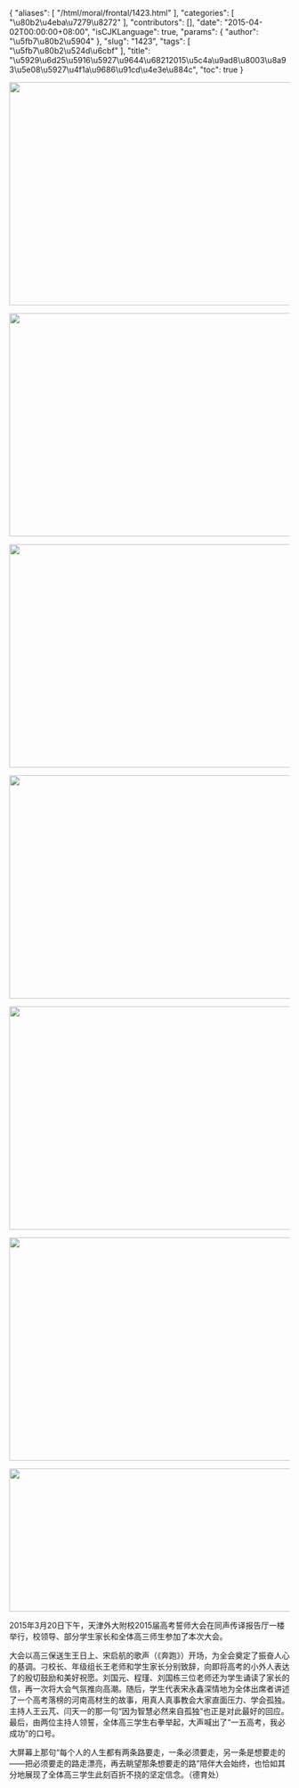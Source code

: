 {
    "aliases": [
        "/html/moral/frontal/1423.html"
    ],
    "categories": [
        "\u80b2\u4eba\u7279\u8272"
    ],
    "contributors": [],
    "date": "2015-04-02T00:00:00+08:00",
    "isCJKLanguage": true,
    "params": {
        "author": "\u5fb7\u80b2\u5904"
    },
    "slug": "1423",
    "tags": [
        "\u5fb7\u80b2\u524d\u6cbf"
    ],
    "title": "\u5929\u6d25\u5916\u5927\u9644\u68212015\u5c4a\u9ad8\u8003\u8a93\u5e08\u5927\u4f1a\u9686\u91cd\u4e3e\u884c",
    "toc": true
}


<img
    src="https://cdn.tfls.online/mirror/full/91fc1c739e00d5f4185894d19da4dece86fd320d.jpg"
    style="display:block;margin-left:auto;margin-right:auto;"
    decoding="async"
    fetchpriority="auto"
    loading="lazy"
    height="401"
    width="600"
/>





<img
    src="https://cdn.tfls.online/mirror/full/20c7eafde8e3e9bdae1e9d58b09aa225747e2fb1.jpg"
    style="display:block;margin-left:auto;margin-right:auto;"
    decoding="async"
    fetchpriority="auto"
    loading="lazy"
    height="401"
    width="600"
/>





<img
    src="https://cdn.tfls.online/mirror/full/413bc0b63d31999276decb427b684e7ff9dbf1ca.jpg"
    style="display:block;margin-left:auto;margin-right:auto;"
    decoding="async"
    fetchpriority="auto"
    loading="lazy"
    height="401"
    width="600"
/>





<img
    src="https://cdn.tfls.online/mirror/full/b6c4428fff1ac452e12c86679ed8f4172268f4c5.jpg"
    style="display:block;margin-left:auto;margin-right:auto;"
    decoding="async"
    fetchpriority="auto"
    loading="lazy"
    height="401"
    width="600"
/>





<img
    src="https://cdn.tfls.online/mirror/full/a67358483a7851fbffbbaa6ae6b0b78a20440824.jpg"
    style="display:block;margin-left:auto;margin-right:auto;"
    decoding="async"
    fetchpriority="auto"
    loading="lazy"
    height="401"
    width="600"
/>





<img
    src="https://cdn.tfls.online/mirror/full/8ff74332e410708b1af4f685ff51a85ec202bb40.jpg"
    style="display:block;margin-left:auto;margin-right:auto;"
    decoding="async"
    fetchpriority="auto"
    loading="lazy"
    height="401"
    width="600"
/>





<img
    src="https://cdn.tfls.online/mirror/full/d1154db76a21be1872919346b7675081088489f5.jpg"
    style="display:block;margin-left:auto;margin-right:auto;"
    decoding="async"
    fetchpriority="auto"
    loading="lazy"
    height="257"
    width="600"
/>




  





2015年3月20日下午，天津外大附校2015届高考誓师大会在同声传译报告厅一楼举行，校领导、部分学生家长和全体高三师生参加了本次大会。




大会以高三保送生王日上、宋启航的歌声（《奔跑》）开场，为全会奠定了振奋人心的基调。刁校长、年级组长王老师和学生家长分别致辞，向即将高考的小外人表达了的殷切鼓励和美好祝愿。刘国元、程瑾、刘国栋三位老师还为学生诵读了家长的信，再一次将大会气氛推向高潮。随后，学生代表宋永鑫深情地为全体出席者讲述了一个高考落榜的河南高材生的故事，用真人真事教会大家直面压力、学会孤独。主持人王云芃、闫天一的那一句“因为智慧必然来自孤独”也正是对此最好的回应。最后，由两位主持人领誓，全体高三学生右拳举起，大声喊出了“一五高考，我必成功”的口号。




大屏幕上那句“每个人的人生都有两条路要走，一条必须要走，另一条是想要走的——把必须要走的路走漂亮，再去眺望那条想要走的路”陪伴大会始终，也恰如其分地展现了全体高三学生此刻百折不挠的坚定信念。（德育处）




  



